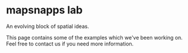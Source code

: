 mapsnapps lab
===================

An evolving block of spatial ideas.


This page contains some of the examples which we've been working on. Feel free to contact us if you need more information.
